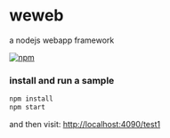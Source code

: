# weweb
a nodejs webapp framework

[![npm](https://img.shields.io/npm/v/weweb.svg?style=flat-square)](https://www.npmjs.com/package/weweb)
### install and run a sample

```bash
npm install
npm start
```

and then visit: [http://localhost:4090/test1](http://localhost:4090/test1)
